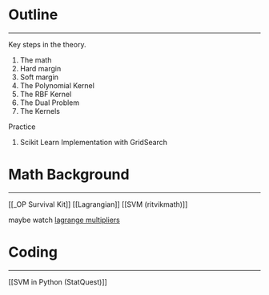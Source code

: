 # Outline
---
Key steps in the theory.
1. The math
2. Hard margin
3. Soft margin
5. The Polynomial Kernel
6. The RBF Kernel
7. The Dual Problem
8. The Kernels

Practice
1. Scikit Learn Implementation with GridSearch


# Math Background
---
[[_OP Survival Kit]]
[[Lagrangian]]
[[SVM (ritvikmath)]]

maybe watch [lagrange multipliers](https://www.youtube.com/watch?v=6oZT72-nnyI)


# Coding
---
[[SVM in Python (StatQuest)]]




